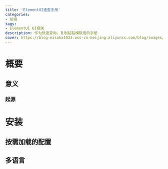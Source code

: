 ```yaml
---
title: 'ElementUI速查手册'
categories:
- 前端
tags: 
- ElementUI UI框架
description: 作为快速查询，复制粘贴模板用的手册
cover: https://blog-misaka1033.oss-cn-beijing.aliyuncs.com/blog/images/51842023_p0.jpg
---
```

# 概要
##  意义
### 起源

# 安装
## 按需加载的配置
## 多语言